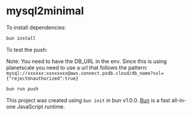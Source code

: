 # mysql2minimal

To install dependencies:

```bash
bun install
```

To test the push:

Note: You need to have the DB_URL in the env.
Since this is using planetscale you need to use a url that follows the pattern: 
`mysql://xxxxxx:xxxxxxxx@aws.connect.psdb.cloud/db_name?ssl={"rejectUnauthorized":true}`

```bash
bun run push
```

This project was created using `bun init` in bun v1.0.0. [Bun](https://bun.sh) is a fast all-in-one JavaScript runtime.
